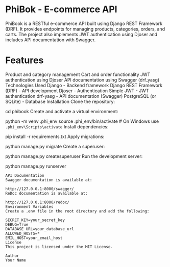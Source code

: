 # PhiBok - E-commerce API

PhiBook is a RESTful e-commerce API built using Django REST Framework (DRF). It provides endpoints for managing products, categories, orders, and carts. The project also implements JWT authentication using Djoser and includes API documentation with Swagger.

# Features

Product and category management
Cart and order functionality
JWT authentication using Djoser
API documentation using Swagger (drf_yasg)
Technologies Used
Django - Backend framework
Django REST Framework (DRF) - API development
Djoser - Authentication
Simple JWT - JWT authentication
drf-yasg - API documentation (Swagger)
PostgreSQL (or SQLite) - Database
Installation
Clone the repository:

cd phibook
Create and activate a virtual environment:

python -m venv .phi_env
source .phi_env/bin/activate # On Windows use `.phi_env\Scripts\activate`
Install dependencies:

pip install -r requirements.txt
Apply migrations:

python manage.py migrate
Create a superuser:

python manage.py createsuperuser
Run the development server:

python manage.py runserver

```|
API Documentation
Swagger documentation is available at:

http://127.0.0.1:8000/swagger/
ReDoc documentation is available at:

http://127.0.0.1:8000/redoc/
Environment Variables
Create a .env file in the root directory and add the following:

SECRET_KEY=your_secret_key
DEBUG=True
DATABASE_URL=your_database_url
ALLOWED_HOSTS=*
EMIL_HOST=your_email_host
License
This project is licensed under the MIT License.

Author
Your Name
```
